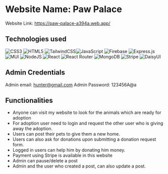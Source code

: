 # Website Name: Paw Palace

Website Link: https://paw-palace-a394a.web.app/
## Technologies used
![CSS3](https://img.shields.io/badge/css3-%231572B6.svg?style=for-the-badge&logo=css3&logoColor=white) ![HTML5](https://img.shields.io/badge/html5-%23E34F26.svg?style=for-the-badge&logo=html5&logoColor=white) ![TailwindCSS](https://img.shields.io/badge/tailwindcss-%2338B2AC.svg?style=for-the-badge&logo=tailwind-css&logoColor=white)![JavaScript](https://img.shields.io/badge/javascript-%23323330.svg?style=for-the-badge&logo=javascript&logoColor=%23F7DF1E) ![Firebase](https://img.shields.io/badge/firebase-%23039BE5.svg?style=for-the-badge&logo=firebase) ![Express.js](https://img.shields.io/badge/express.js-%23404d59.svg?style=for-the-badge&logo=express&logoColor=%2361DAFB) ![MUI](https://img.shields.io/badge/MUI-%230081CB.svg?style=for-the-badge&logo=material-ui&logoColor=white) ![NodeJS](https://img.shields.io/badge/node.js-6DA55F?style=for-the-badge&logo=node.js&logoColor=white) ![React](https://img.shields.io/badge/react-%2320232a.svg?style=for-the-badge&logo=react&logoColor=%2361DAFB) ![React Router](https://img.shields.io/badge/React_Router-CA4245?style=for-the-badge&logo=react-router&logoColor=white) ![MongoDB](https://img.shields.io/badge/MongoDB-%234ea94b.svg?style=for-the-badge&logo=mongodb&logoColor=white)
![Stripe](https://img.shields.io/badge/stripe-%236CACE4.svg?style=for-the-badge&logo=stripe&logoColor=white)
![DaisyUI](https://img.shields.io/badge/daisyui-%2334D058.svg?style=for-the-badge&logo=laravel&logoColor=white)
## Admin Credentials
Admin email: hunter@gmail.com
Admin Password: 123456A@a

## Functionalities

- Anyone can visit my website to look for the animals which are ready for adoption
- For adoption user need to login and request the other user who is giving away the adoption.
- Users can post their pets to give them a new home.
- Users can also ask for donations upon submitting a donation request form.
- Logged in users can help him by donating him money.
- Payment using Stripe is available in this website
- Admin can pause/delete a post
- Admin and the user who created a post, can also update a post.
